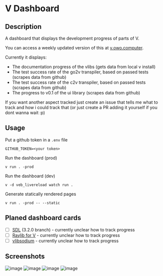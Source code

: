 # V Dashboard

## Description
A dashboard that displays the development progress of parts of V.

You can access a weekly updated version of this at [v.owo.computer](https://v.owo.computer/).

Currently it displays:
- The documentation progress of the vlibs (gets data from local v install)
- The test success rate of the go2v transpiler, based on passed tests (scrapes data from github)
- The test success rate of the c2v transpiler, based on passed tests (scrapes data from github)
- The progress to v0.1 of the ui library (scrapes data from github)

If you want another aspect tracked just create an issue that tells me what to track and how i could track that (or just create a PR adding it yourself if you dont wanna wait :p)

## Usage
Put a github token in a `.env` file
```
GITHUB_TOKEN=<your token>
```

Run the dashboard (prod)
```
v run . -prod
```

Run the dashboard (dev)
```
v -d veb_livereload watch run .
```

Generate statically rendered pages
```
v run . -prod -- --static
```

## Planed dashboard cards
- [ ] [SDL](https://github.com/vlang/sdl) (3.2.0 branch) - currently unclear how to track progress
- [ ] [Raylib for V](https://github.com/vlang/raylib) - currently unclear how to track progress
- [ ] [vlibsodium](https://github.com/vlang/libsodium) - currently unclear how to track progress

## Screenshots
![image](https://github.com/user-attachments/assets/dd30a2f9-f860-4793-adef-0a14914e5e69)
![image](https://github.com/user-attachments/assets/b3d3ab4c-3bca-4626-bb12-8d18a681c1ad)
![image](https://github.com/user-attachments/assets/602abafa-7eb6-4d75-a233-b9a25e1a46f2)
![image](https://github.com/user-attachments/assets/6f4fe8aa-5a98-4121-a188-56de07b62976)

